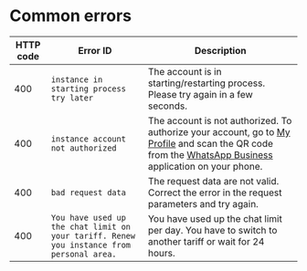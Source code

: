 # Common errors

HTTP code | Error ID | Description
----- | ----- | -----
400 | `instance in starting process try later` | The account is in starting/restarting process. Please try again in a few seconds.
400 | `instance account not authorized` | The account is not authorized. To authorize your account, go to [My Profile](https://cabinet.green-api.com) and scan the QR code from the [WhatsApp Business](https://www.whatsapp.com/business/) application on your phone.
400 | `bad request data` | The request data are not valid. Correct the error in the request parameters and try again.
400 | `You have used up the chat limit on your tariff. Renew you instance from personal area.` | You have used up the chat limit per day. You have to switch to another tariff or wait for 24 hours. 
